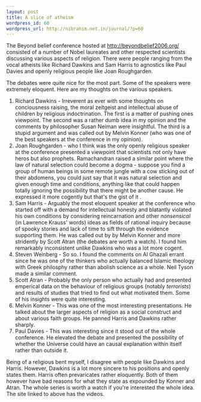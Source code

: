 ```yaml
--- 
layout: post
title: A slice of atheism
wordpress_id: 60
wordpress_url: http://nibrahim.net.in/journal/?p=60
---
```

The Beyond belief conference hosted at <a title="Beyond belief 2006" href="http://beyondbelief2006.org/">http://beyondbelief2006.org/</a> consisted of a number of Nobel laureates and other respected scientists discussing various aspects of religion. There were people ranging from the vocal atheists like Richard Dawkins and Sam Harris to agnostics like Paul Davies and openly religious people like Joan Roughgarden.

The debates were quite nice for the most part. Some of the speakers were extremely eloquent. Here are my thoughts on the various speakers.
<ol>
	<li>Richard Dawkins - Irreverent as ever with some thoughts on conciousness raising, the moral zeitgeist and intellectual abuse of children by religious indoctrination. The first is a matter of pushing ones viewpoint. The second was a rather dumb idea in my opinion and the comments by philosopher Susan Neiman were insightful. The third is a stupid argument and was called out by Melvin Konner (who was one of the best speakers at the conference in my opinion).</li>
	<li>Joan Roughgarden - who I think was the only openly religious speaker at the conference presented a viewpoint that scientists not only have heros but also prophets. Ramachandran raised a similar point where the law of natural selection could become a dogma - suppose you find a group of human beings in some remote jungle with a cow sticking out of their abdomens, you could just say that it was natural selection and given enough time and conditions, anything like that could happen totally ignoring the possibility that there might be another cause. He expressed it more cogently but that's the gist of it .</li>
	<li>Sam Harris - Arguably the most eloquent speaker at the conference who started off with a demand for intellectual honesty and blatantly violated his own conditions by considering reincarnation and other <em>nonsensical </em>(in Lawrence Krauss' words) ideas as fields of rational inquiry because of spooky stories and lack of time to sift through the evidence supporting them. He was called out by by Melvin Konner and more stridently by Scott Atran (the debates are worth a watch). I found him remarkably inconsistent unlike Dawkins who was a lot more cogent.</li>
	<li>Steven Weinberg - So so. I found the comments on Al Ghazali errant since he was one of the thinkers who actually balanced Islamic theology with Greek philosphy rather than abolish science as a whole. Neil Tyson made a similar comment.</li>
	<li>Scott Atran - Probably the only person who actually had and presented emperical data on the behaviour of religious groups (notably <em>terrorists</em>) and results of studies that tried to find out what motivated them. Some of his insights were quite interesting.</li>
	<li>Melvin Konner - This was one of the most interesting presentations. He talked about the larger aspects of religion as a social construct and about various faith groups. He panned Harris and Dawkins rather sharply.</li>
	<li>Paul Davies - This was interesting since it stood out of the whole conference. He elevated the debate and presented the possibility of whether the Universe could have an causal explanation within itself rather than outside it.</li>
</ol>
Being of a religious bent myself, I disagree with people like Dawkins and Harris. However,  Dawkins is a lot more sincere to his positions and openly states them. Harris often prevaricates rather eloquently. Both of them however have bad reasons for what they state as expounded by Konner and Atran.
The whole series is worth a watch if you're interested the whole idea. The site linked to above has the videos.
